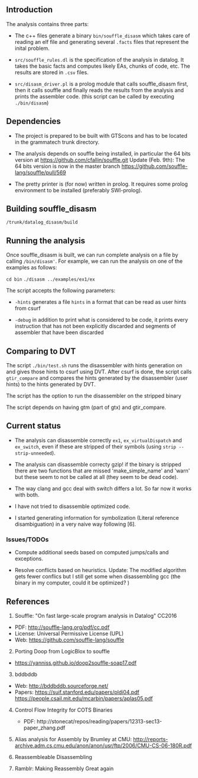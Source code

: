 


## Introduction

The analysis contains three parts:

 - The c++ files generate a binary `bin/souffle_disasm` which takes care
 of reading an elf file and generating several `.facts` files that
 represent the inital problem.
 
 - `src/souffle_rules.dl` is the specification of the analysis in
 datalog.  It takes the basic facts and computes likely EAs, chunks of
 code, etc. The results are stored in `.csv` files.
 
 - `src/disasm_driver.pl` is a prolog module that calls souffle_disasm
 first, then it calls souffle and finally reads the results from the
 analysis and prints the assembler code. (this script can be called by executing `./bin/disasm`)
 
## Dependencies

- The project is prepared to be built with GTScons and has to be located
in the grammatech trunk directory.

- The analysis depends on souffle being installed, 
in particular the 64 bits version at https://github.com/cfallin/souffle.git
Update (Feb. 9th): The 64 bits version is now in the master branch https://github.com/souffle-lang/souffle/pull/569

- The pretty printer is (for now) written in prolog. It requires some prolog environment
to be installed (preferably SWI-prolog).

## Building souffle_disasm



`/trunk/datalog_disasm/build`


## Running the analysis
Once souffle_disasm is built, we can run complete analysis on a file
by calling `/bin/disasm'`.
For example, we can run the analysis on one of the examples as
follows:

`cd bin` `./disasm ../examples/ex1/ex`

The script accepts the following parameters:

- `-hints` generates a file `hints` in a format that can be read as user hints from csurf

- `-debug` in addition to print what is considered to be code, it prints every instruction
  that has not been explicitly discarded and segments of assembler that have been discarded
  
## Comparing to DVT

The script `./bin/test.sh`  runs the disassembler with hints generation on and gives those hints
to csurf using DVT. After csurf is done, the script calls `gtir_compare` and compares the hints generated by the disassembler (user hints) to the hints generated by DVT.

The script has the option to run the disassembler on the stripped binary

The script depends on having gtm (part of gtx) and gtir_compare.


 
## Current status

- The analysis can disassemble correctly `ex1`, `ex_virtualDispatch`
and `ex_switch`, even if these are stripped of their symbols (using
`strip --strip-unneeded`).

- The analysis can disassemble correcty gzip! if the binary is stripped there are
two functions that are missed 'make_simple_name' and 'warn' but these seem to not be
called at all (they seem to be dead code).

- The way clang and gcc deal with switch differs a lot. So far now it works with both.

- I have not tried to disassemble optimized code.


- I started generating information for symbolization (Literal reference disambiguation)
in a very naive way following [6].

### Issues/TODOs

- Compute additional seeds based on computed jumps/calls and exceptions.

- Resolve conflicts based on heuristics.
Update: The modified algorithm gets fewer conflics but I still get some when disassembling gcc (the binary in my computer, could it be optimized? )


## References
1. Souffle: "On fast large-scale program analysis in Datalog" CC2016
 - PDF: http://souffle-lang.org/pdf/cc.pdf
 - License: Universal Permissive License (UPL)
 - Web: https://github.com/souffle-lang/souffle
 
2. Porting Doop from LogicBlox to souffle
 - https://yanniss.github.io/doop2souffle-soap17.pdf

3. bddbddb
 - Web: http://bddbddb.sourceforge.net/
 - Papers:   https://suif.stanford.edu/papers/pldi04.pdf
             https://people.csail.mit.edu/mcarbin/papers/aplas05.pdf

4. Control Flow Integrity for COTS Binaries
   - PDF: http://stonecat/repos/reading/papers/12313-sec13-paper_zhang.pdf

5. Alias analysis for Assembly by Brumley at CMU:
  http://reports-archive.adm.cs.cmu.edu/anon/anon/usr/ftp/2006/CMU-CS-06-180R.pdf
  
6. Reassembleable Disassembling

7. Ramblr: Making Reassembly Great again
